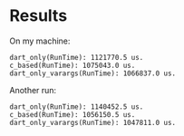 # Results

On my machine:

```
dart_only(RunTime): 1121770.5 us.
c_based(RunTime): 1075043.0 us.
dart_only_varargs(RunTime): 1066837.0 us.
```

Another run:
```
dart_only(RunTime): 1140452.5 us.
c_based(RunTime): 1056150.5 us.
dart_only_varargs(RunTime): 1047811.0 us.
```


